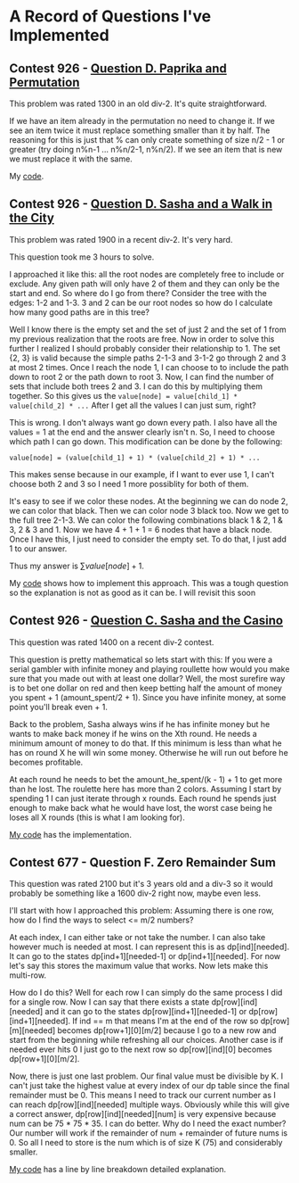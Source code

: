 # A Record of Questions I've Implemented

## Contest 926 - [Question D. Paprika and Permutation](https://codeforces.com/contest/1617/problem/C)

This problem was rated 1300 in an old div-2. It's quite straightforward.

If we have an item already in the permutation no need to change it.
If we see an item twice it must replace something smaller than it by half.
The reasoning for this is just that % can only create something of size n/2 - 1 or greater (try doing n%n-1 ... n%n/2-1, n%n/2).
If we see an item that is new we must replace it with the same.

My [code](Solutions/C.PaprikaandPermutation.py).

## Contest 926 - [Question D. Sasha and a Walk in the City](https://codeforces.com/contest/1929/problem/D)

This problem was rated 1900 in a recent div-2. It's very hard.

This question took me 3 hours to solve.

I approached it like this: all the root nodes are completely free to include or exclude.
Any given path will only have 2 of them and they can only be the start and end.
So where do I go from there?
Consider the tree with the edges: 1-2 and 1-3. 3 and 2 can be our root nodes so how do I calculate how many good paths are in this tree?

Well I know there is the empty set and the set of just 2 and the set of 1 from my previous realization that the roots are free.
Now in order to solve this further I realized I should probably consider their relationship to 1.
The set {2, 3} is valid because the simple paths 2-1-3 and 3-1-2 go through 2 and 3 at most 2 times.
Once I reach the node 1, I can choose to to include the path down to root 2 or the path down to root 3.
Now, I can find the number of sets that include both trees 2 and 3. I can do this by multiplying them together. So this gives us the ```value[node] = value[child_1] * value[child_2] * ...``` After I get all the values I can just sum, right?

This is wrong. I don't always want go down every path.
I also have all the values = 1 at the end and the answer clearly isn't n.
So, I need to choose which path I can go down. This modification can be done by the following:
```
value[node] = (value[child_1] + 1) * (value[child_2] + 1) * ...
```
This makes sense because in our example, if I want to ever use 1, I can't choose both 2 and 3 so I need 1 more possiblity for both of them.

It's easy to see if we color these nodes.
At the beginning we can do node 2, we can color that black.
Then we can color node 3 black too.
Now we get to the full tree 2-1-3.
We can color the following combinations black 1 & 2, 1 & 3, 2 & 3 and 1.
Now we have 4 + 1 + 1 = 6 nodes that have a black node.
Once I have this, I just need to consider the empty set.
To do that, I just add 1 to our answer.

Thus my answer is $\sum value[node] + 1$.

My [code](Solutions/D.SashaandaWalkintheCity.cpp) shows how to implement this approach.
This was a tough question so the explanation is not as good as it can be. I will revisit this soon

## Contest 926 - [Question C. Sasha and the Casino](https://codeforces.com/contest/1929/problem/D)
This question was rated 1400 on a recent div-2 contest.

This question is pretty mathematical so lets start with this: If you were a serial gambler with infinite money and playing roullette how would you make sure that you made out with at least one dollar? Well, the most surefire way is to bet one dollar on red and then keep betting half the amount of money you spent + 1 (amount_spent/2 + 1). Since you have infinite money, at some point you'll break even + 1.

Back to the problem, Sasha always wins if he has infinite money but he wants to make back money if he wins on the Xth round. He needs a minimum amount of money to do that. If this minimum is less than what he has on round X he will win some money. Otherwise he will run out before he becomes profitable.

At each round he needs to bet the amount_he_spent/(k - 1) + 1 to get more than he lost. The roulette here has more than 2 colors. Assuming I start by spending 1 I can just iterate through x rounds. Each round he spends just enough to make back what he would have lost, the worst case being he loses all X rounds (this is what I am looking for).

[My code](Solutions/C.SashaAndCasino.py) has the implementation.

## Contest 677 - Question F. Zero Remainder Sum
This question was rated 2100 but it's 3 years old and a div-3 so it would probably be something like a 1600 div-2 right now, maybe even less.

I'll start with how I approached this problem: Assuming there is one row, how do I find the ways to select <= m/2 numbers?

At each index, I can either take or not take the number. I can also take however much is needed at most.
I can represent this is as dp[ind][needed].
It can go to the states dp[ind+1][needed-1] or dp[ind+1][needed].
For now let's say this stores the maximum value that works.
Now lets make this multi-row.

How do I do this?
Well for each row I can simply do the same process I did for a single row.
Now I can say that there exists a state dp[row][ind][needed] and it can go to the states dp[row][ind+1][needed-1] or dp[row][ind+1][needed].
If ind == m that means I'm at the end of the row so dp[row][m][needed] becomes dp[row+1][0][m/2] because I go to a new row and start from the beginning while refreshing all our choices.
Another case is if needed ever hits 0 I just go to the next row so dp[row][ind][0] becomes dp[row+1][0][m/2].

Now, there is just one last problem. Our final value must be divisible by K. I can't just take the highest value at every index of our dp table since the final remainder must be 0. This means I need to track our current number as I can reach dp[row][ind][needed] multiple ways.
Obviously while this will give a correct answer, dp[row][ind][needed][num] is very expensive because num can be 75 * 75 * 35.
I can do better. Why do I need the exact number?
Our number will work if the remainder of num + remainder of future nums is 0. So all I need to store is the num which is of size K (75) and considerably smaller.

[My code](Solutions/F.ZeroRemainderSum.cpp) has a line by line breakdown detailed explanation.